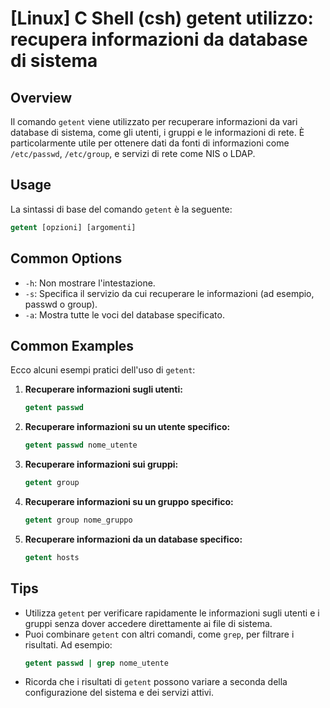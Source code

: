 # [Linux] C Shell (csh) getent utilizzo: recupera informazioni da database di sistema

## Overview
Il comando `getent` viene utilizzato per recuperare informazioni da vari database di sistema, come gli utenti, i gruppi e le informazioni di rete. È particolarmente utile per ottenere dati da fonti di informazioni come `/etc/passwd`, `/etc/group`, e servizi di rete come NIS o LDAP.

## Usage
La sintassi di base del comando `getent` è la seguente:

```csh
getent [opzioni] [argomenti]
```

## Common Options
- `-h`: Non mostrare l'intestazione.
- `-s`: Specifica il servizio da cui recuperare le informazioni (ad esempio, passwd o group).
- `-a`: Mostra tutte le voci del database specificato.

## Common Examples
Ecco alcuni esempi pratici dell'uso di `getent`:

1. **Recuperare informazioni sugli utenti:**
   ```csh
   getent passwd
   ```

2. **Recuperare informazioni su un utente specifico:**
   ```csh
   getent passwd nome_utente
   ```

3. **Recuperare informazioni sui gruppi:**
   ```csh
   getent group
   ```

4. **Recuperare informazioni su un gruppo specifico:**
   ```csh
   getent group nome_gruppo
   ```

5. **Recuperare informazioni da un database specifico:**
   ```csh
   getent hosts
   ```

## Tips
- Utilizza `getent` per verificare rapidamente le informazioni sugli utenti e i gruppi senza dover accedere direttamente ai file di sistema.
- Puoi combinare `getent` con altri comandi, come `grep`, per filtrare i risultati. Ad esempio:
  ```csh
  getent passwd | grep nome_utente
  ```
- Ricorda che i risultati di `getent` possono variare a seconda della configurazione del sistema e dei servizi attivi.